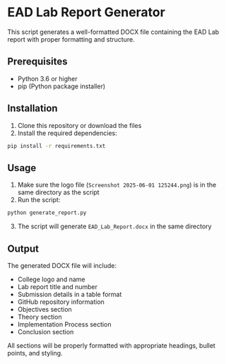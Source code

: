 # EAD Lab Report Generator

This script generates a well-formatted DOCX file containing the EAD Lab report with proper formatting and structure.

## Prerequisites

- Python 3.6 or higher
- pip (Python package installer)

## Installation

1. Clone this repository or download the files
2. Install the required dependencies:
```bash
pip install -r requirements.txt
```

## Usage

1. Make sure the logo file (`Screenshot 2025-06-01 125244.png`) is in the same directory as the script
2. Run the script:
```bash
python generate_report.py
```
3. The script will generate `EAD_Lab_Report.docx` in the same directory

## Output

The generated DOCX file will include:
- College logo and name
- Lab report title and number
- Submission details in a table format
- GitHub repository information
- Objectives section
- Theory section
- Implementation Process section
- Conclusion section

All sections will be properly formatted with appropriate headings, bullet points, and styling. 